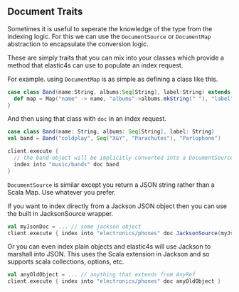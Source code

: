## Document Traits

Sometimes it is useful to seperate the knowledge of the type from the indexing logic. For this we can use the
`DocumentSource` or `DocumentMap` abstraction to encapsulate the conversion logic.

These are simply traits that you can mix into your classes which provide a method that elastic4s
can use to populate an index request.

For example. using `DocumentMap` is as simple as defining a class like this.

```scala
case class Band(name:String, albums:Seq[String], label:String) extends DocumentMap {
  def map = Map("name" -> name, "albums"->albums.mkString(" "), "label" -> label)
}
```

And then using that class with `doc` in an index request.

```scala
case class Band(name: String, albums: Seq[String], label: String)
val band = Band("coldplay", Seq("X&Y", "Parachutes"), "Parlophone")

client.execute {
  // the band object will be implicitly converted into a DocumentSource
  index into "music/bands" doc band
}
```

`DocumentSource` is similar except you return a JSON string rather than a Scala Map. Use whatever you prefer.

If you want to index directly from a Jackson JSON object then you can use the built in JacksonSource wrapper.

```scala
val myJsonDoc = ... // some jackson object
client.execute { index into "electronics/phones" doc JacksonSource(myJsonDoc) }
```

Or you can even index plain objects and elastic4s will use Jackson to marshall into JSON.
This uses the Scala extension in Jackson and so supports scala collections, options, etc.

```scala
val anyOldObject = ... // anything that extends from AnyRef
client.execute { index into "electronics/phones" doc anyOldObject }
```
